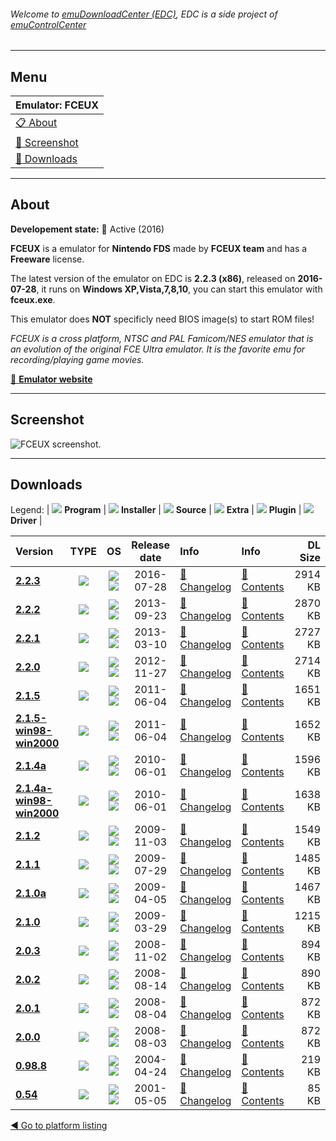 ###### Welcome to [emuDownloadCenter (EDC)](https://github.com/PhoenixInteractiveNL/emuDownloadCenter/wiki/), EDC is a side project of [emuControlCenter](https://github.com/PhoenixInteractiveNL/emuControlCenter/wiki/)
***
## Menu
| **Emulator: FCEUX** |
|:---------|
| [:clipboard: About](#about) |
| [:sunrise: Screenshot](#screen) |
| [:floppy_disk: Downloads](#downloads) |
***
## About
**Developement state:** :large_blue_circle: Active (2016)

**FCEUX** is a emulator for **Nintendo FDS** made by **FCEUX team** and has a **Freeware** license.

The latest version of the emulator on EDC is **2.2.3 (x86)**, released on **2016-07-28**, it runs on **Windows XP,Vista,7,8,10**, you can start this emulator with **fceux.exe**.

This emulator does **NOT** specificly need BIOS image(s) to start ROM files!

_FCEUX is a cross platform, NTSC and PAL Famicom/NES emulator that is an evolution of the original FCE Ultra emulator. It is the favorite emu for recording/playing game movies._

[:link: **Emulator website**](http://www.fceux.com/web/home.html)
***
## Screenshot
![](https://raw.githubusercontent.com/PhoenixInteractiveNL/emuDownloadCenter/master/hooks/fceux/emulator_screen_01.jpg "FCEUX screenshot.")
***
## Downloads
Legend:
| ![](https://raw.githubusercontent.com/wiki/PhoenixInteractiveNL/emuDownloadCenter/images_misc/icon_program_24.png) **Program** | 
![](https://raw.githubusercontent.com/wiki/PhoenixInteractiveNL/emuDownloadCenter/images_misc/icon_installer_24.png) **Installer** | 
![](https://raw.githubusercontent.com/wiki/PhoenixInteractiveNL/emuDownloadCenter/images_misc/icon_source_code_24.png) **Source** | 
![](https://raw.githubusercontent.com/wiki/PhoenixInteractiveNL/emuDownloadCenter/images_misc/icon_extra_24.png) **Extra** | 
![](https://raw.githubusercontent.com/wiki/PhoenixInteractiveNL/emuDownloadCenter/images_misc/icon_plugin_24.png) **Plugin** | 
![](https://raw.githubusercontent.com/wiki/PhoenixInteractiveNL/emuDownloadCenter/images_misc/icon_driver_24.png) **Driver** | 


| Version  | TYPE | OS | Release date  | Info       | Info       | DL Size    |
|:---------|:----:|:--:|:-------------:|:-----------|:-----------|-----------:|
| [**2.2.3**](https://github.com/PhoenixInteractiveNL/edc-repo0001/raw/master/fceux/2.2.3.7z) | ![](https://raw.githubusercontent.com/wiki/PhoenixInteractiveNL/emuDownloadCenter/images_misc/icon_program_24.png) | ![](https://raw.githubusercontent.com/wiki/PhoenixInteractiveNL/emuDownloadCenter/images_misc/logo_windows_24.png)![](https://raw.githubusercontent.com/wiki/PhoenixInteractiveNL/emuDownloadCenter/images_misc/icon_32-bit_24.png) | 2016-07-28 | [:page_facing_up: Changelog](https://github.com/PhoenixInteractiveNL/edc-repo0001/blob/master/fceux/2.2.3_changelog.txt) | [:mag_right: Contents](https://github.com/PhoenixInteractiveNL/edc-repo0001/blob/master/fceux/2.2.3_contents.txt) | 2914 KB |
| [**2.2.2**](https://github.com/PhoenixInteractiveNL/edc-repo0001/raw/master/fceux/2.2.2.7z) | ![](https://raw.githubusercontent.com/wiki/PhoenixInteractiveNL/emuDownloadCenter/images_misc/icon_program_24.png) | ![](https://raw.githubusercontent.com/wiki/PhoenixInteractiveNL/emuDownloadCenter/images_misc/logo_windows_24.png)![](https://raw.githubusercontent.com/wiki/PhoenixInteractiveNL/emuDownloadCenter/images_misc/icon_32-bit_24.png) | 2013-09-23 | [:page_facing_up: Changelog](https://github.com/PhoenixInteractiveNL/edc-repo0001/blob/master/fceux/2.2.2_changelog.txt) | [:mag_right: Contents](https://github.com/PhoenixInteractiveNL/edc-repo0001/blob/master/fceux/2.2.2_contents.txt) | 2870 KB |
| [**2.2.1**](https://github.com/PhoenixInteractiveNL/edc-repo0001/raw/master/fceux/2.2.1.7z) | ![](https://raw.githubusercontent.com/wiki/PhoenixInteractiveNL/emuDownloadCenter/images_misc/icon_program_24.png) | ![](https://raw.githubusercontent.com/wiki/PhoenixInteractiveNL/emuDownloadCenter/images_misc/logo_windows_24.png)![](https://raw.githubusercontent.com/wiki/PhoenixInteractiveNL/emuDownloadCenter/images_misc/icon_32-bit_24.png) | 2013-03-10 | [:page_facing_up: Changelog](https://github.com/PhoenixInteractiveNL/edc-repo0001/blob/master/fceux/2.2.1_changelog.txt) | [:mag_right: Contents](https://github.com/PhoenixInteractiveNL/edc-repo0001/blob/master/fceux/2.2.1_contents.txt) | 2727 KB |
| [**2.2.0**](https://github.com/PhoenixInteractiveNL/edc-repo0001/raw/master/fceux/2.2.0.7z) | ![](https://raw.githubusercontent.com/wiki/PhoenixInteractiveNL/emuDownloadCenter/images_misc/icon_program_24.png) | ![](https://raw.githubusercontent.com/wiki/PhoenixInteractiveNL/emuDownloadCenter/images_misc/logo_windows_24.png)![](https://raw.githubusercontent.com/wiki/PhoenixInteractiveNL/emuDownloadCenter/images_misc/icon_32-bit_24.png) | 2012-11-27 | [:page_facing_up: Changelog](https://github.com/PhoenixInteractiveNL/edc-repo0001/blob/master/fceux/2.2.0_changelog.txt) | [:mag_right: Contents](https://github.com/PhoenixInteractiveNL/edc-repo0001/blob/master/fceux/2.2.0_contents.txt) | 2714 KB |
| [**2.1.5**](https://github.com/PhoenixInteractiveNL/edc-repo0001/raw/master/fceux/2.1.5.7z) | ![](https://raw.githubusercontent.com/wiki/PhoenixInteractiveNL/emuDownloadCenter/images_misc/icon_program_24.png) | ![](https://raw.githubusercontent.com/wiki/PhoenixInteractiveNL/emuDownloadCenter/images_misc/logo_windows_24.png)![](https://raw.githubusercontent.com/wiki/PhoenixInteractiveNL/emuDownloadCenter/images_misc/icon_32-bit_24.png) | 2011-06-04 | [:page_facing_up: Changelog](https://github.com/PhoenixInteractiveNL/edc-repo0001/blob/master/fceux/2.1.5_changelog.txt) | [:mag_right: Contents](https://github.com/PhoenixInteractiveNL/edc-repo0001/blob/master/fceux/2.1.5_contents.txt) | 1651 KB |
| [**2.1.5-win98-win2000**](https://github.com/PhoenixInteractiveNL/edc-repo0001/raw/master/fceux/2.1.5-win98-win2000.7z) | ![](https://raw.githubusercontent.com/wiki/PhoenixInteractiveNL/emuDownloadCenter/images_misc/icon_program_24.png) | ![](https://raw.githubusercontent.com/wiki/PhoenixInteractiveNL/emuDownloadCenter/images_misc/logo_windows_24.png)![](https://raw.githubusercontent.com/wiki/PhoenixInteractiveNL/emuDownloadCenter/images_misc/icon_32-bit_24.png) | 2011-06-04 | [:page_facing_up: Changelog](https://github.com/PhoenixInteractiveNL/edc-repo0001/blob/master/fceux/2.1.5-win98-win2000_changelog.txt) | [:mag_right: Contents](https://github.com/PhoenixInteractiveNL/edc-repo0001/blob/master/fceux/2.1.5-win98-win2000_contents.txt) | 1652 KB |
| [**2.1.4a**](https://github.com/PhoenixInteractiveNL/edc-repo0001/raw/master/fceux/2.1.4a.7z) | ![](https://raw.githubusercontent.com/wiki/PhoenixInteractiveNL/emuDownloadCenter/images_misc/icon_program_24.png) | ![](https://raw.githubusercontent.com/wiki/PhoenixInteractiveNL/emuDownloadCenter/images_misc/logo_windows_24.png)![](https://raw.githubusercontent.com/wiki/PhoenixInteractiveNL/emuDownloadCenter/images_misc/icon_32-bit_24.png) | 2010-06-01 | [:page_facing_up: Changelog](https://github.com/PhoenixInteractiveNL/edc-repo0001/blob/master/fceux/2.1.4a_changelog.txt) | [:mag_right: Contents](https://github.com/PhoenixInteractiveNL/edc-repo0001/blob/master/fceux/2.1.4a_contents.txt) | 1596 KB |
| [**2.1.4a-win98-win2000**](https://github.com/PhoenixInteractiveNL/edc-repo0001/raw/master/fceux/2.1.4a-win98-win2000.7z) | ![](https://raw.githubusercontent.com/wiki/PhoenixInteractiveNL/emuDownloadCenter/images_misc/icon_program_24.png) | ![](https://raw.githubusercontent.com/wiki/PhoenixInteractiveNL/emuDownloadCenter/images_misc/logo_windows_24.png)![](https://raw.githubusercontent.com/wiki/PhoenixInteractiveNL/emuDownloadCenter/images_misc/icon_32-bit_24.png) | 2010-06-01 | [:page_facing_up: Changelog](https://github.com/PhoenixInteractiveNL/edc-repo0001/blob/master/fceux/2.1.4a-win98-win2000_changelog.txt) | [:mag_right: Contents](https://github.com/PhoenixInteractiveNL/edc-repo0001/blob/master/fceux/2.1.4a-win98-win2000_contents.txt) | 1638 KB |
| [**2.1.2**](https://github.com/PhoenixInteractiveNL/edc-repo0001/raw/master/fceux/2.1.2.7z) | ![](https://raw.githubusercontent.com/wiki/PhoenixInteractiveNL/emuDownloadCenter/images_misc/icon_program_24.png) | ![](https://raw.githubusercontent.com/wiki/PhoenixInteractiveNL/emuDownloadCenter/images_misc/logo_windows_24.png)![](https://raw.githubusercontent.com/wiki/PhoenixInteractiveNL/emuDownloadCenter/images_misc/icon_32-bit_24.png) | 2009-11-03 | [:page_facing_up: Changelog](https://github.com/PhoenixInteractiveNL/edc-repo0001/blob/master/fceux/2.1.2_changelog.txt) | [:mag_right: Contents](https://github.com/PhoenixInteractiveNL/edc-repo0001/blob/master/fceux/2.1.2_contents.txt) | 1549 KB |
| [**2.1.1**](https://github.com/PhoenixInteractiveNL/edc-repo0001/raw/master/fceux/2.1.1.7z) | ![](https://raw.githubusercontent.com/wiki/PhoenixInteractiveNL/emuDownloadCenter/images_misc/icon_program_24.png) | ![](https://raw.githubusercontent.com/wiki/PhoenixInteractiveNL/emuDownloadCenter/images_misc/logo_windows_24.png)![](https://raw.githubusercontent.com/wiki/PhoenixInteractiveNL/emuDownloadCenter/images_misc/icon_32-bit_24.png) | 2009-07-29 | [:page_facing_up: Changelog](https://github.com/PhoenixInteractiveNL/edc-repo0001/blob/master/fceux/2.1.1_changelog.txt) | [:mag_right: Contents](https://github.com/PhoenixInteractiveNL/edc-repo0001/blob/master/fceux/2.1.1_contents.txt) | 1485 KB |
| [**2.1.0a**](https://github.com/PhoenixInteractiveNL/edc-repo0001/raw/master/fceux/2.1.0a.7z) | ![](https://raw.githubusercontent.com/wiki/PhoenixInteractiveNL/emuDownloadCenter/images_misc/icon_program_24.png) | ![](https://raw.githubusercontent.com/wiki/PhoenixInteractiveNL/emuDownloadCenter/images_misc/logo_windows_24.png)![](https://raw.githubusercontent.com/wiki/PhoenixInteractiveNL/emuDownloadCenter/images_misc/icon_32-bit_24.png) | 2009-04-05 | [:page_facing_up: Changelog](https://github.com/PhoenixInteractiveNL/edc-repo0001/blob/master/fceux/2.1.0a_changelog.txt) | [:mag_right: Contents](https://github.com/PhoenixInteractiveNL/edc-repo0001/blob/master/fceux/2.1.0a_contents.txt) | 1467 KB |
| [**2.1.0**](https://github.com/PhoenixInteractiveNL/edc-repo0001/raw/master/fceux/2.1.0.7z) | ![](https://raw.githubusercontent.com/wiki/PhoenixInteractiveNL/emuDownloadCenter/images_misc/icon_program_24.png) | ![](https://raw.githubusercontent.com/wiki/PhoenixInteractiveNL/emuDownloadCenter/images_misc/logo_windows_24.png)![](https://raw.githubusercontent.com/wiki/PhoenixInteractiveNL/emuDownloadCenter/images_misc/icon_32-bit_24.png) | 2009-03-29 | [:page_facing_up: Changelog](https://github.com/PhoenixInteractiveNL/edc-repo0001/blob/master/fceux/2.1.0_changelog.txt) | [:mag_right: Contents](https://github.com/PhoenixInteractiveNL/edc-repo0001/blob/master/fceux/2.1.0_contents.txt) | 1215 KB |
| [**2.0.3**](https://github.com/PhoenixInteractiveNL/edc-repo0001/raw/master/fceux/2.0.3.7z) | ![](https://raw.githubusercontent.com/wiki/PhoenixInteractiveNL/emuDownloadCenter/images_misc/icon_program_24.png) | ![](https://raw.githubusercontent.com/wiki/PhoenixInteractiveNL/emuDownloadCenter/images_misc/logo_windows_24.png)![](https://raw.githubusercontent.com/wiki/PhoenixInteractiveNL/emuDownloadCenter/images_misc/icon_32-bit_24.png) | 2008-11-02 | [:page_facing_up: Changelog](https://github.com/PhoenixInteractiveNL/edc-repo0001/blob/master/fceux/2.0.3_changelog.txt) | [:mag_right: Contents](https://github.com/PhoenixInteractiveNL/edc-repo0001/blob/master/fceux/2.0.3_contents.txt) | 894 KB |
| [**2.0.2**](https://github.com/PhoenixInteractiveNL/edc-repo0001/raw/master/fceux/2.0.2.7z) | ![](https://raw.githubusercontent.com/wiki/PhoenixInteractiveNL/emuDownloadCenter/images_misc/icon_program_24.png) | ![](https://raw.githubusercontent.com/wiki/PhoenixInteractiveNL/emuDownloadCenter/images_misc/logo_windows_24.png)![](https://raw.githubusercontent.com/wiki/PhoenixInteractiveNL/emuDownloadCenter/images_misc/icon_32-bit_24.png) | 2008-08-14 | [:page_facing_up: Changelog](https://github.com/PhoenixInteractiveNL/edc-repo0001/blob/master/fceux/2.0.2_changelog.txt) | [:mag_right: Contents](https://github.com/PhoenixInteractiveNL/edc-repo0001/blob/master/fceux/2.0.2_contents.txt) | 890 KB |
| [**2.0.1**](https://github.com/PhoenixInteractiveNL/edc-repo0001/raw/master/fceux/2.0.1.7z) | ![](https://raw.githubusercontent.com/wiki/PhoenixInteractiveNL/emuDownloadCenter/images_misc/icon_program_24.png) | ![](https://raw.githubusercontent.com/wiki/PhoenixInteractiveNL/emuDownloadCenter/images_misc/logo_windows_24.png)![](https://raw.githubusercontent.com/wiki/PhoenixInteractiveNL/emuDownloadCenter/images_misc/icon_32-bit_24.png) | 2008-08-04 | [:page_facing_up: Changelog](https://github.com/PhoenixInteractiveNL/edc-repo0001/blob/master/fceux/2.0.1_changelog.txt) | [:mag_right: Contents](https://github.com/PhoenixInteractiveNL/edc-repo0001/blob/master/fceux/2.0.1_contents.txt) | 872 KB |
| [**2.0.0**](https://github.com/PhoenixInteractiveNL/edc-repo0001/raw/master/fceux/2.0.0.7z) | ![](https://raw.githubusercontent.com/wiki/PhoenixInteractiveNL/emuDownloadCenter/images_misc/icon_program_24.png) | ![](https://raw.githubusercontent.com/wiki/PhoenixInteractiveNL/emuDownloadCenter/images_misc/logo_windows_24.png)![](https://raw.githubusercontent.com/wiki/PhoenixInteractiveNL/emuDownloadCenter/images_misc/icon_32-bit_24.png) | 2008-08-03 | [:page_facing_up: Changelog](https://github.com/PhoenixInteractiveNL/edc-repo0001/blob/master/fceux/2.0.0_changelog.txt) | [:mag_right: Contents](https://github.com/PhoenixInteractiveNL/edc-repo0001/blob/master/fceux/2.0.0_contents.txt) | 872 KB |
| [**0.98.8**](https://github.com/PhoenixInteractiveNL/edc-repo0001/raw/master/fceux/0.98.8.7z) | ![](https://raw.githubusercontent.com/wiki/PhoenixInteractiveNL/emuDownloadCenter/images_misc/icon_program_24.png) | ![](https://raw.githubusercontent.com/wiki/PhoenixInteractiveNL/emuDownloadCenter/images_misc/logo_windows_24.png)![](https://raw.githubusercontent.com/wiki/PhoenixInteractiveNL/emuDownloadCenter/images_misc/icon_32-bit_24.png) | 2004-04-24 | [:page_facing_up: Changelog](https://github.com/PhoenixInteractiveNL/edc-repo0001/blob/master/fceux/0.98.8_changelog.txt) | [:mag_right: Contents](https://github.com/PhoenixInteractiveNL/edc-repo0001/blob/master/fceux/0.98.8_contents.txt) | 219 KB |
| [**0.54**](https://github.com/PhoenixInteractiveNL/edc-repo0001/raw/master/fceux/0.54.7z) | ![](https://raw.githubusercontent.com/wiki/PhoenixInteractiveNL/emuDownloadCenter/images_misc/icon_program_24.png) | ![](https://raw.githubusercontent.com/wiki/PhoenixInteractiveNL/emuDownloadCenter/images_misc/logo_windows_24.png)![](https://raw.githubusercontent.com/wiki/PhoenixInteractiveNL/emuDownloadCenter/images_misc/icon_32-bit_24.png) | 2001-05-05 | [:page_facing_up: Changelog](https://github.com/PhoenixInteractiveNL/edc-repo0001/blob/master/fceux/0.54_changelog.txt) | [:mag_right: Contents](https://github.com/PhoenixInteractiveNL/edc-repo0001/blob/master/fceux/0.54_contents.txt) | 85 KB |

[:arrow_backward: Go to platform listing](https://github.com/PhoenixInteractiveNL/emuDownloadCenter/wiki/EDC-Platform-List)

